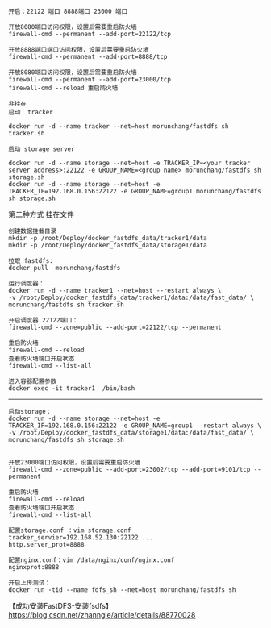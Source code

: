 
    开启：22122 端口 8888端口 23000 端口
    
    开放8080端口访问权限，设置后需要重启防火墙
    firewall-cmd --permanent --add-port=22122/tcp 
    
    开放8888端口端口访问权限，设置后需要重启防火墙
    firewall-cmd --permanent --add-port=8888/tcp 
    
    开放8080端口访问权限，设置后需要重启防火墙
    firewall-cmd --permanent --add-port=23000/tcp 
    firewall-cmd --reload 重启防火墙
     
    非挂在
    启动  tracker
    
    docker run -d --name tracker --net=host morunchang/fastdfs sh tracker.sh
    
    启动 storage server
    
    docker run -d --name storage --net=host -e TRACKER_IP=<your tracker server address>:22122 -e GROUP_NAME=<group name> morunchang/fastdfs sh storage.sh
    docker run -d --name storage --net=host -e TRACKER_IP=192.168.0.156:22122 -e GROUP_NAME=group1 morunchang/fastdfs sh storage.sh


第二种方式 挂在文件


    创建数据挂载目录
    mkdir -p /root/Deploy/docker_fastdfs_data/tracker1/data
    mkdir -p /root/Deploy/docker_fastdfs_data/storage1/data
           
    拉取 fastdfs:
    docker pull  morunchang/fastdfs
    
    运行调度器： 
    docker run -d --name tracker1 --net=host --restart always \
    -v /root/Deploy/docker_fastdfs_data/tracker1/data:/data/fast_data/ \
    morunchang/fastdfs sh tracker.sh
    
    开启调度器 22122端口：
    firewall-cmd --zone=public --add-port=22122/tcp --permanent 
    
    重启防火墙
    firewall-cmd --reload  
    查看防火墙端口开启状态
    firewall-cmd --list-all
    
    进入容器配置参数
    docker exec -it tracker1  /bin/bash

----------

    启动storage：
    docker run -d --name storage --net=host -e TRACKER_IP=192.168.0.156:22122 -e GROUP_NAME=group1 --restart always \
    -v /root/Deploy/docker_fastdfs_data/storage1/data:/data/fast_data/ \
    morunchang/fastdfs sh storage.sh 
    
    
    开放23000端口访问权限，设置后需要重启防火墙
    firewall-cmd --zone=public --add-port=23002/tcp --add-port=9101/tcp --permanent 
    
    重启防火墙
    firewall-cmd --reload  
    查看防火墙端口开启状态
    firewall-cmd --list-all
    
    配置storage.conf ：vim storage.conf  
    tracker_servier=192.168.52.130:22122 ...
    http.server_prot=8888
    
    配置nginx.conf：vim /data/nginx/conf/nginx.conf 
    nginxprot:8888
    
    开启上传测试：
    docker run -tid --name fdfs_sh --net=host morunchang/fastdfs sh

【成功安装FastDFS-安装fsdfs】
 https://blog.csdn.net/zhanngle/article/details/88770028

